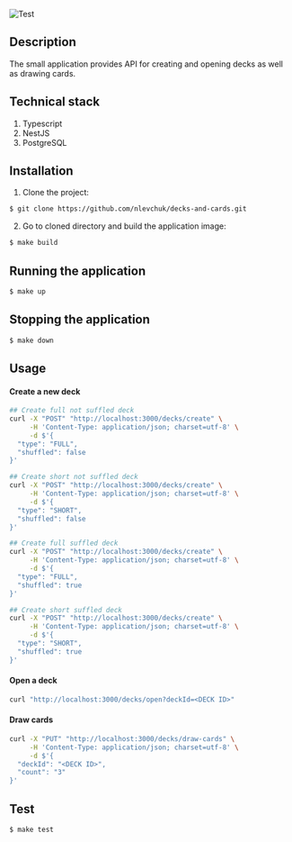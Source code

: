 ![Test](https://github.com/nlevchuk/decks-and-cards/actions/workflows/test.yml/badge.svg)

## Description

The small application provides API for creating and opening decks as well as drawing cards.

## Technical stack

1. Typescript
2. NestJS
3. PostgreSQL

## Installation

1. Clone the project:

```bash
$ git clone https://github.com/nlevchuk/decks-and-cards.git
```

2. Go to cloned directory and build the application image:

```bash
$ make build
```

## Running the application

```bash
$ make up
```

## Stopping the application

```bash
$ make down
```

## Usage

#### Create a new deck

```bash
## Create full not suffled deck
curl -X "POST" "http://localhost:3000/decks/create" \
     -H 'Content-Type: application/json; charset=utf-8' \
     -d $'{
  "type": "FULL",
  "shuffled": false
}'

```

```bash
## Create short not suffled deck
curl -X "POST" "http://localhost:3000/decks/create" \
     -H 'Content-Type: application/json; charset=utf-8' \
     -d $'{
  "type": "SHORT",
  "shuffled": false
}'
```

```bash
## Create full suffled deck
curl -X "POST" "http://localhost:3000/decks/create" \
     -H 'Content-Type: application/json; charset=utf-8' \
     -d $'{
  "type": "FULL",
  "shuffled": true
}'

```

```bash
## Create short suffled deck
curl -X "POST" "http://localhost:3000/decks/create" \
     -H 'Content-Type: application/json; charset=utf-8' \
     -d $'{
  "type": "SHORT",
  "shuffled": true
}'

```

#### Open a deck

```bash
curl "http://localhost:3000/decks/open?deckId=<DECK ID>"
```

#### Draw cards

```bash
curl -X "PUT" "http://localhost:3000/decks/draw-cards" \
     -H 'Content-Type: application/json; charset=utf-8' \
     -d $'{
  "deckId": "<DECK ID>",
  "count": "3"
}'

```

## Test

```bash
$ make test
```
